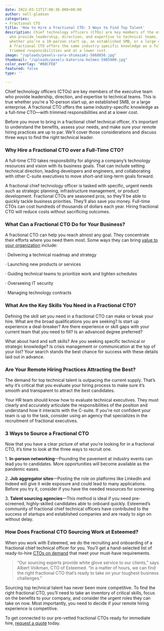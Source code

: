 ```yaml
---
date: 2022-03-11T17:08:36.000+00:00
author: nell-gladson
categories:
- Fractional CTO
title: 'How to Hire a Fractional CTO: 3 Ways to Find Top Talent'
description: Chief technology officers (CTOs) are key members of the executive team
  who provide leadership, direction, and expertise to technical teams. This is true
  whether you’re a 10-person start up, an established SMB, or a large enterprise.
  A fractional CTO offers the same industry-specific knowledge as a full-time CTO—with
  trimmed responsibilities and at a lower cost.
image: "/uploads/pexels-sora-shimazaki-5668856.jpg"
thumbnail: "/uploads/pexels-katerina-holmes-5905900.jpg"
color_overlay: "#B8CFEB"
featured: false
type: ''

---
```

Chief technology officers (CTOs) are key members of the executive team who provide leadership, direction, and expertise to technical teams. This is true whether you’re a 10-person start up, an established SMB, or a large enterprise. A fractional CTO offers the same industry-specific knowledge as a full-time CTO—with trimmed responsibilities and at a lower cost.

Before you move to bring in a fractional chief technical officer, it’s important to understand the benefits, assess your needs, and make sure your remote hiring practices are up to par. We’ll cover those considerations and discuss three ways to find the right technical leader.

### **Why Hire a Fractional CTO over a Full-Time CTO?**

A full-time CTO takes responsibility for aligning a company’s technology resources and vision with its business goals. That can include setting technical direction, leading developers and engineers, and collaborating with other C-suite executives to move short-and long-term goals forward.

A fractional chief technology officer is tasked with specific, urgent needs such as strategic planning, infrastructure management, or product development. Fractional CTOs are seasoned pros, so they’ll be able to quickly tackle business priorities. They’ll also save you money. Full-time CTOs can cost hundreds of thousands of dollars each year. Hiring fractional CTO will reduce costs without sacrificing outcomes.

### **What Can a Fractional CTO Do for Your Business?**

A fractional CTO can help you reach almost any goal. They concentrate their efforts where you need them most. Some ways they can bring [value to your organization](https://esteemed.io/blog/2022/01/28/should-your-business-hire-a-fractional-cto/) include:

· Delivering a technical roadmap and strategy

· Launching new products or services

· Guiding technical teams to prioritize work and tighten schedules

· Overseeing IT security

· Managing technology contracts

### **What Are the Key Skills You Need in a Fractional CTO?**

Defining the skill set you need in a fractional CTO can make or break your hire. What are the broad qualifications you are seeking? Is start up experience a deal-breaker? Are there experience or skill gaps with your current team that you need to fill? Is an advanced degree preferred?

What about hard and soft skills? Are you seeking specific technical or strategic knowledge? Is crisis management or communication at the top of your list? Your search stands the best chance for success with these details laid out in advance.

### **Are Your Remote Hiring Practices Attracting the Best?**

The demand for top technical talent is outpacing the current supply. That’s why it’s critical that you evaluate your hiring process to make sure it’s smooth and transparent to attract the best candidates.

Your HR team should know how to evaluate technical executives. They must clearly and accurately articulate the responsibilities of the position and understand how it interacts with the C-suite. If you're not confident your team is up to the task, consider using an agency that specializes in the recruitment of fractional executives.

### **3 Ways to Source a Fractional CTO**

Now that you have a clear picture of what you’re looking for in a fractional CTO, it’s time to look at the three ways to recruit one.

1\. **In-person networking**—Pounding the pavement at industry events can lead you to candidates. More opportunities will become available as the pandemic eases.

2\. **Job aggregator sites**—Posting the role on platforms like LinkedIn and Indeed will give it wide exposure and could lead to many applications. Before you try it, consider if you have the needed resources for screening.

3\. **Talent sourcing agencies**—This method is ideal if you need pre-screened, highly-skilled candidates able to onboard quickly. Esteemed’s community of fractional chief technical officers have contributed to the success of startups and established companies and are ready to sign on without delay.

### **How Does Fractional CTO Sourcing Work at Esteemed?**

When you work with Esteemed, we do the recruiting and onboarding of a fractional chief technical officer for you. You’ll get a hand-selected list of ready-to-hire [CTOs on demand](https://esteemed.io/fractional-cto/) that meet your must-have requirements.

> “Our sourcing experts provide white glove service to our clients,” says Albert Volkman, CTO of Esteemed. “In a matter of hours, we can find the right fractional CTO that’s ready to take on your toughest business challenges.”

Sourcing top technical talent has never been more competitive. To find the right fractional CTO, you’ll need to take an inventory of critical skills, focus on the benefits to your company, and consider the urgent roles they can take on now. Most importantly, you need to decide if your remote hiring experience is competitive.

To get connected to our pre-vetted fractional CTOs ready for immediate hire, [request a quote](https://esteemed.io/get-a-quote/) today.